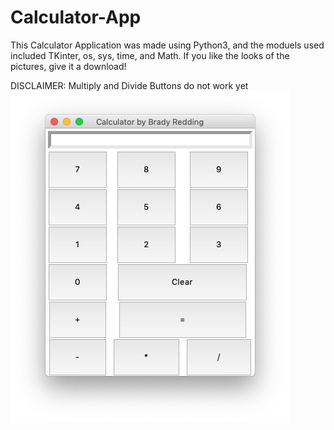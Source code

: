 # Calculator-App
This Calculator Application was made using Python3, and the moduels used included TKinter, os, sys, time, and Math. If you like the looks of the pictures, give it a download! 

DISCLAIMER:
Multiply and Divide Buttons do not work yet
![](IMG/Screen%20Shot%202019-10-25%20at%204.30.03%20PM.jpg)
